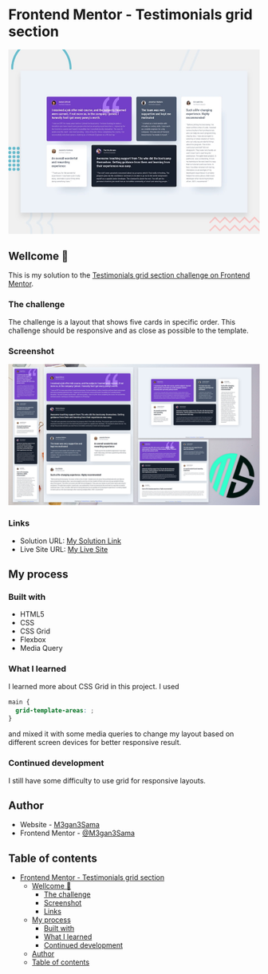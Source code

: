 # Frontend Mentor - Testimonials grid section

![Design preview for the Testimonials grid section coding challenge](./design/desktop-preview.jpg)

## Wellcome 👋 
This is my solution to the [Testimonials grid section challenge on Frontend Mentor](https://www.frontendmentor.io/challenges/testimonials-grid-section-Nnw6J7Un7).

### The challenge
The challenge is a layout that shows five cards in specific order.
This challenge should be responsive and as close as possible to the template.

### Screenshot
![Desktop preview](./design/ms-all-in-one-design.jpg)
### Links

- Solution URL: [My Solution Link](https://github.com/M3gan3Sama/testimonials-grid-section-main)
- Live Site URL: [My Live Site](https://m3gan3sama.github.io/testimonials-grid-section-main/)

## My process

### Built with
- HTML5
- CSS
- CSS Grid
- Flexbox
- Media Query

### What I learned

I learned more about CSS Grid in this project.
I used 
```CSS
main {
  grid-template-areas: ;
}
```
and mixed it with some media queries to change my layout based on different screen
devices for better responsive result.

### Continued development
I still have some difficulty to use grid for responsive layouts.

## Author
- Website - [M3gan3Sama](https://github.com/M3gan3Sama)
- Frontend Mentor - [@M3gan3Sama](https://www.frontendmentor.io/profile/M3gan3Sama)

## Table of contents
- [Frontend Mentor - Testimonials grid section](#frontend-mentor---testimonials-grid-section)
  - [Wellcome 👋](#wellcome-)
    - [The challenge](#the-challenge)
    - [Screenshot](#screenshot)
    - [Links](#links)
  - [My process](#my-process)
    - [Built with](#built-with)
    - [What I learned](#what-i-learned)
    - [Continued development](#continued-development)
  - [Author](#author)
  - [Table of contents](#table-of-contents)